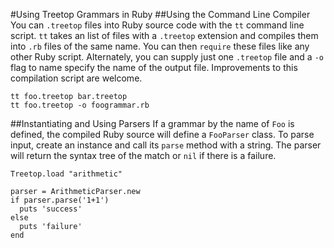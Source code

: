 #Using Treetop Grammars in Ruby
##Using the Command Line Compiler
You can `.treetop` files into Ruby source code with the `tt` command line script. `tt` takes an list of files with a `.treetop` extension and compiles them into `.rb` files of the same name. You can then `require` these files like any other Ruby script. Alternately, you can supply just one `.treetop` file and a `-o` flag to name specify the name of the output file. Improvements to this compilation script are welcome.

    tt foo.treetop bar.treetop
    tt foo.treetop -o foogrammar.rb

##Instantiating and Using Parsers
If a grammar by the name of `Foo` is defined, the compiled Ruby source will define a `FooParser` class. To parse input, create an instance and call its `parse` method with a string. The parser will return the syntax tree of the match or `nil` if there is a failure.

    Treetop.load "arithmetic"
    
    parser = ArithmeticParser.new
    if parser.parse('1+1')
      puts 'success'
    else
      puts 'failure'
    end
